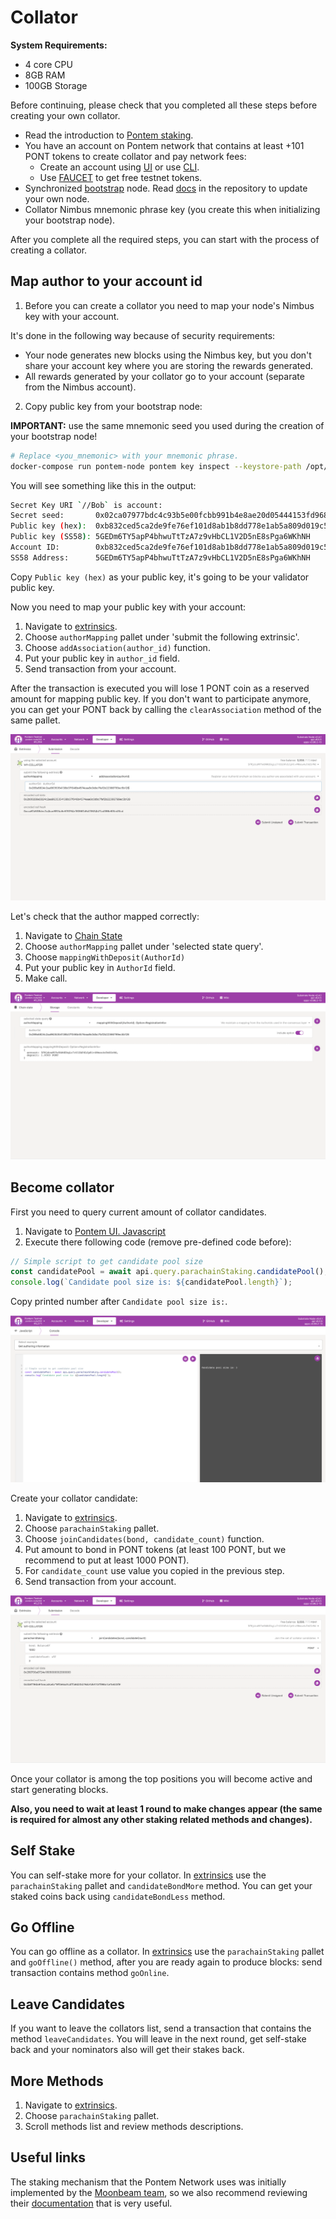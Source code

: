 # Collator

**System Requirements:**
* 4 core CPU
* 8GB RAM
* 100GB Storage

Before continuing, please check that you completed all these steps before creating your own collator.

* Read the introduction to [Pontem staking](./README.md).
* You have an account on Pontem network that contains at least +101 PONT tokens to create collator and pay network fees:
  * Create an account using [UI](../getting_started/ui.md#account-creation) or use [CLI](../getting_started/cli.md#account-creation).
  * Use [FAUCET](https://t.me/pontem_faucet_bot) to get free testnet tokens.
* Synchronized [bootstrap](https://github.com/pontem-network/bootstrap) node. Read [docs](https://github.com/pontem-network/bootstrap) in the repository to update your own node.
* Collator Nimbus mnemonic phrase key (you create this when initializing your bootstrap node).

After you complete all the required steps, you can start with the process of creating a collator.

## Map author to your account id

1. Before you can create a collator you need to map your node's Nimbus key with your account. 

It's done in the following way because of security requirements:

* Your node generates new blocks using the Nimbus key, but you don't share your account key where you are storing the rewards generated.
* All rewards generated by your collator go to your account (separate from the Nimbus account). 

2. Copy public key from your bootstrap node:

**IMPORTANT:** use the same mnemonic seed you used during the creation of your bootstrap node!

```sh
# Replace <you_mnemonic> with your mnemonic phrase.
docker-compose run pontem-node pontem key inspect --keystore-path /opt/pontem/keys "<your_mnemonic>"
```

You will see something like this in the output:

```sh
Secret Key URI `//Bob` is account:
Secret seed:       0x02ca07977bdc4c93b5e00fcbb991b4e8ae20d05444153fd968e04bed6b4946e7
Public key (hex):  0xb832ced5ca2de9fe76ef101d8ab1b8dd778e1ab5a809d019c57b78e45ecbaa56
Public key (SS58): 5GEDm6TY5apP4bhwuTtTzA7z9vHbCL1V2D5nE8sPga6WKhNH
Account ID:        0xb832ced5ca2de9fe76ef101d8ab1b8dd778e1ab5a809d019c57b78e45ecbaa56
SS58 Address:      5GEDm6TY5apP4bhwuTtTzA7z9vHbCL1V2D5nE8sPga6WKhNH
```

Copy `Public key (hex)` as your public key, it's going to be your validator public key. 

Now you need to map your public key with your account:

1. Navigate to [extrinsics](https://polkadot.js.org/apps/?rpc=wss://testnet.pontem.network/ws#/extrinsics).
2. Choose `authorMapping` pallet under 'submit the following extrinsic'.
3. Choose `addAssociation(author_id)` function.
4. Put your public key in `author_id` field.
5. Send transaction from your account.

After the transaction is executed you will lose 1 PONT coin as a reserved amount for mapping public key. If you don't want to participate anymore, you can get your PONT back by calling the `clearAssociation` method of the same pallet.

![Check Mapping](/assets/author_mapping.png "Author Mapping")

Let's check that the author mapped correctly:

1. Navigate to [Chain State](https://polkadot.js.org/apps/?rpc=wss%3A%2F%2Ftestnet.pontem.network%2Fws#/chainstate)
2. Choose `authorMapping` pallet under 'selected state query'.
3. Choose `mappingWithDeposit(AuthorId)`
4. Put your public key in `AuthorId` field.
5. Make call.

![Check Mapping](/assets/check_author_mapping.png "Check Mapping")

## Become collator

First you need to query current amount of collator candidates.

1. Navigate to [Pontem UI. Javascript](https://polkadot.js.org/apps/?rpc=wss%3A%2F%2Ftestnet.pontem.network%2Fws#/js)
2. Execute there following code (remove pre-defined code before):

```js
// Simple script to get candidate pool size
const candidatePool = await api.query.parachainStaking.candidatePool();
console.log(`Candidate pool size is: ${candidatePool.length}`);
```

Copy printed number after `Candidate pool size is:`.

![Candidate Pool](/assets/candidate_pool.png "Candidate Pool")

Create your collator candidate:

1. Navigate to [extrinsics](https://polkadot.js.org/apps/?rpc=wss://testnet.pontem.network/ws#/extrinsics).
2. Choose `parachainStaking` pallet.
3. Choose `joinCandidates(bond, candidate_count)` function.
4. Put amount to bond in PONT tokens (at least 100 PONT, but we recommend to put at least 1000 PONT).
5. For `candidate_count` use value you copied in the previous step.
6. Send transaction from your account.

![Join Candidatess](/assets/join_candidates.png "Join Candidates")

Once your collator is among the top positions you will become active and start generating blocks. 

**Also, you need to wait at least 1 round to make changes appear (the same is required for almost any other staking related methods and changes).**

## Self Stake

You can self-stake more for your collator. In [extrinsics](https://polkadot.js.org/apps/?rpc=wss://testnet.pontem.network/ws#/extrinsics) use the `parachainStaking` pallet and `candidateBondMore` method. You can get your staked coins back using `candidateBondLess` method.

## Go Offline

You can go offline as a collator. In [extrinsics](https://polkadot.js.org/apps/?rpc=wss://testnet.pontem.network/ws#/extrinsics) use the `parachainStaking` pallet and `goOffline()` method, after you are ready again to produce blocks: send transaction contains method `goOnline`.

## Leave Candidates

If you want to leave the collators list, send a transaction that contains the method `leaveCandidates`. You will leave in the next round, get self-stake back and your nominators also will get their stakes back.

## More Methods

1. Navigate to [extrinsics](https://polkadot.js.org/apps/?rpc=wss://testnet.pontem.network/ws#/extrinsics).
2. Choose `parachainStaking` pallet.
3. Scroll methods list and review methods descriptions.

## Useful links

The staking mechanism that the Pontem Network uses was initially implemented by the [Moonbeam team](https://moonbeam.network/), so we also recommend reviewing their [documentation](https://docs.moonbeam.network/learn/features/staking/) that is very useful.
